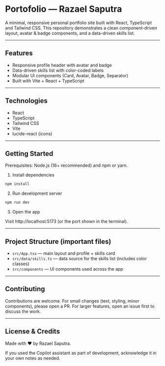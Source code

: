 # Portofolio — Razael Saputra

A minimal, responsive personal portfolio site built with React, TypeScript and Tailwind CSS. This repository demonstrates a clean component-driven layout, avatar & badge components, and a data-driven skills list.

---

## Features

- Responsive profile header with avatar and badge
- Data-driven skills list with color-coded labels
- Modular UI components (Card, Avatar, Badge, Separator)
- Built with Vite + React + TypeScript

---

## Technologies

- React
- TypeScript
- Tailwind CSS
- Vite
- lucide-react (icons)

---

## Getting Started

Prerequisites: Node.js (16+ recommended) and npm or yarn.

1. Install dependencies

```powershell
npm install
```

2. Run development server

```powershell
npm run dev
```

3. Open the app

Visit http://localhost:5173 (or the port shown in the terminal).

---

## Project Structure (important files)

- `src/App.tsx` — main layout and profile + skills card
- `src/data/skills.ts` — data source for the skills list (includes color classes)
- `src/components` — UI components used across the app

---

## Contributing

Contributions are welcome. For small changes (text, styling, minor components), please open a PR. For larger features, open an issue first to discuss the work.

---

## License & Credits

Made with ❤ by Razael Saputra.

If you used the Copilot assistant as part of development, acknowledge it in your own notes as needed.
